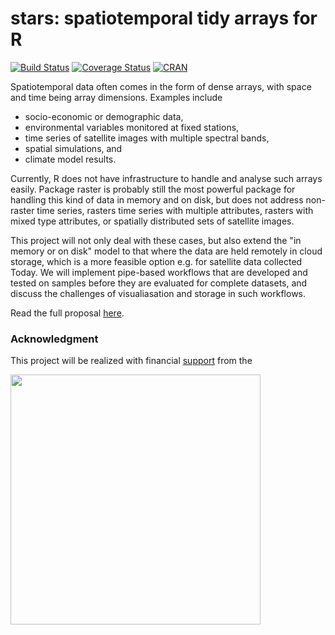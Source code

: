 # stars: spatiotemporal tidy arrays for R

[![Build Status](https://travis-ci.org/edzer/stars.png?branch=master)](https://travis-ci.org/edzer/stars)
[![Coverage Status](https://img.shields.io/codecov/c/github/edzer/sfr/master.svg)](https://codecov.io/github/edzer/stars?branch=master)
[![CRAN](http://www.r-pkg.org/badges/version/stars)](https://cran.r-project.org/package=stars) 

Spatiotemporal data often comes in the form of dense arrays,
with space and time being array dimensions. Examples include

* socio-economic or demographic data, 
* environmental variables monitored at fixed stations, 
* time series of satellite images with multiple spectral bands, 
* spatial simulations, and
* climate model results. 

Currently, R does not have infrastructure to handle and analyse such
arrays easily. Package raster is probably still the most powerful
package for handling this kind of data in memory and on disk, but
does not address non-raster time series, rasters time series with
multiple attributes, rasters with mixed type attributes, or spatially
distributed sets of satellite images. 

This project will not only deal with these cases, but also extend the
"in memory or on disk" model to that where the data are held remotely
in cloud storage, which is a more feasible option e.g. for satellite
data collected Today. We will implement pipe-based workflows that
are developed and tested on samples before they are evaluated for
complete datasets, and discuss the challenges of visualiasation and
storage in such workflows. 

Read the full proposal [here](https://github.com/edzer/stars/blob/master/PROPOSAL.md).

### Acknowledgment

This project will be realized with financial
[support](https://www.r-consortium.org/blog/2017/04/03/q1-2017-isc-grants)
from the

<a href="https://www.r-consortium.org/projects/awarded-projects">
<img src="http://pebesma.staff.ifgi.de/RConsortium_Horizontal_Pantone.png" width="400">
</a>
